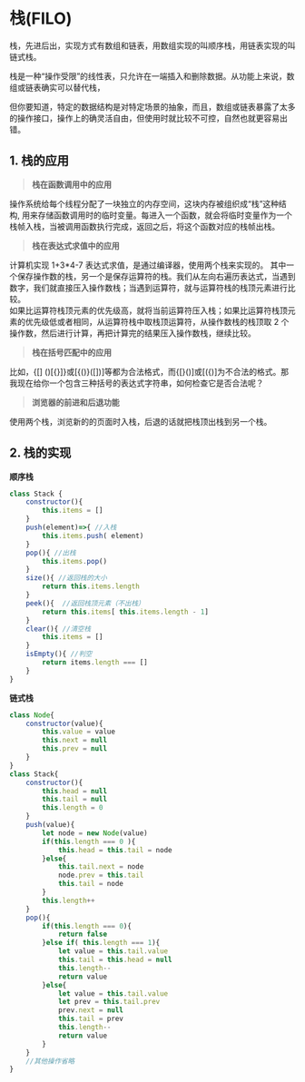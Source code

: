
# 栈(FILO)
栈，先进后出，实现方式有数组和链表，用数组实现的叫顺序栈，用链表实现的叫链式栈。

栈是一种“操作受限”的线性表，只允许在一端插入和删除数据。从功能上来说，数组或链表确实可以替代栈，

但你要知道，特定的数据结构是对特定场景的抽象，而且，数组或链表暴露了太多的操作接口，操作上的确灵活自由，但使用时就比较不可控，自然也就更容易出错。


## 1. 栈的应用

> **栈在函数调用中的应用**   
   
操作系统给每个线程分配了一块独立的内存空间，这块内存被组织成“栈”这种结构, 用来存储函数调用时的临时变量。每进入一个函数，就会将临时变量作为一个栈帧入栈，当被调用函数执行完成，返回之后，将这个函数对应的栈帧出栈。

> **栈在表达式求值中的应用**  
    
计算机实现 1+3*4-7 表达式求值，是通过编译器，使用两个栈来实现的。
其中一个保存操作数的栈，另一个是保存运算符的栈。我们从左向右遍历表达式，当遇到数字，我们就直接压入操作数栈；当遇到运算符，就与运算符栈的栈顶元素进行比较。    
如果比运算符栈顶元素的优先级高，就将当前运算符压入栈；如果比运算符栈顶元素的优先级低或者相同，从运算符栈中取栈顶运算符，从操作数栈的栈顶取 2 个操作数，然后进行计算，再把计算完的结果压入操作数栈，继续比较。

> **栈在括号匹配中的应用**    
  
比如，{[] ()[{}]}或[{()}([])]等都为合法格式，而{[}()]或[({)]为不合法的格式。那我现在给你一个包含三种括号的表达式字符串，如何检查它是否合法呢？

> **浏览器的前进和后退功能**  
        
使用两个栈，浏览新的的页面时入栈，后退的话就把栈顶出栈到另一个栈。



## 2. 栈的实现 

**顺序栈**
```js
class Stack {
    constructor(){
        this.items = []
    }
    push(element)=>{ //入栈
        this.items.push( element)
    }
    pop(){ //出栈
        this.items.pop()
    }
    size(){ //返回栈的大小
        return this.items.length
    }
    peek(){  //返回栈顶元素（不出栈）
        return this.items[ this.items.length - 1]
    }
    clear(){ //清空栈
        this.items = []
    }
    isEmpty(){ //判空
        return items.length === []
    }
}
```

**链式栈**
```js
class Node{
    constructor(value){
        this.value = value
        this.next = null
        this.prev = null
    }
}
class Stack{
    constructor(){
        this.head = null
        this.tail = null
        this.length = 0
    }
    push(value){
        let node = new Node(value)
        if(this.length === 0 ){
            this.head = this.tail = node
        }else{
            this.tail.next = node
            node.prev = this.tail
            this.tail = node
        }
        this.length++
    }
    pop(){
        if(this.length === 0){
            return false
        }else if( this.length === 1){
            let value = this.tail.value
            this.tail = this.head = null
            this.length--
            return value
        }else{
            let value = this.tail.value 
            let prev = this.tail.prev
            prev.next = null
            this.tail = prev
            this.length--
            return value
        }
    }
    //其他操作省略
}

```
